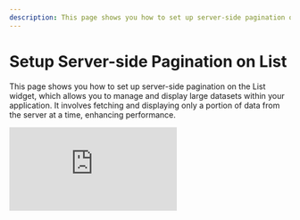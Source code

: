 ```yaml
---
description: This page shows you how to set up server-side pagination on a List widget, which allows you to manage and display large datasets within your application.
---
```

# Setup Server-side Pagination on List


This page shows you how to set up server-side pagination on the List widget, which allows you to manage and display large datasets within your application. It involves fetching and displaying only a portion of data from the server at a time, enhancing performance.


<div style={{ position: "relative", paddingBottom: "calc(50.52% + 41px)", height: 0, width: "100%" }}>
  <iframe
    src="https://demo.arcade.software/V6vWLj9CgB3IgOjZmWlf?embed"
    frameBorder="0"
    loading="lazy"
    webkitAllowFullScreen
    mozAllowFullScreen
    allowFullScreen
    allow="fullscreen"
    style={{ position: "absolute", top: 0, left: 0, width: "100%", height: "100%" }}
    title="Appsmith | Connect Data"
  />
</div>


## Configure query

Most databases and APIs support server-side pagination, although the methods of implementation can vary.

Create a query to fetch data from the database or API using [pageSize](/reference/widgets/list#pagesize-number), and [pageNo](/reference/widgets/list#pageno-number) reference properties to implement pagination.

<dd>

Example:

* For PostgreSQL, you can configure the query as follows:

```sql
SELECT * FROM users
ORDER BY id
LIMIT {{ List1.pageSize }}
OFFSET {{ (List1.pageNo - 1) * List1.pageSize }}
```

* For the REST API, the page number can be passed as a query parameter to retrieve the corresponding subset of data, like:

```api
https://mock-api.appsmith.com/users?page={{List1.pageNo}}
```

You can refer to the [datasource reference](https://appsmith-docs-9z74fyp29-get-appsmith.vercel.app/connect-data/reference) for specific instructions on setting up pagination for your selected datasource.


</dd>


## Configure List widget

Follow these steps to configure the List widget to display fetched data, and implement server-side pagination:

1. Connect the query data to the [**Items**](/reference/widgets/list#items-string) property of the List widget.

<dd>

*Example*: 

```js
{{fetchData.data}}
```

</dd>

2. Enable the [**Server-side pagination**](/reference/widgets/list#server-side-pagination) property.


3. Set the List widget's [**onPageChange**](/reference/widgets/list#onpagechange) event to run the pagination query.

With this setup, users can paginate through data, ensuring an efficient browsing experience.

## Configure total records

To provide the user with information about the number of records in the List, you can configure the [**Total records**](/reference/widgets/list#total-records-number) property. The record count is displayed as part of the page number at the bottom of the list.


1. Create a query to fetch the total record count.

<dd>

*PostgreSQL Example*:

```sql
SELECT COUNT(*) FROM users;
```

This SQL query counts and returns the total number of records (rows) in the `users` table.

</dd>

2. To display the count, add the following code to the **Total records** property:

<dd>

```js
{{fetch_users_count.data[0].count}}
```
</dd>
